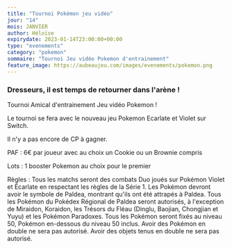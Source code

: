 ```yaml
---
title: "Tournoi Pokémon jeu vidéo"
jour: "14"
mois: JANVIER
author: Héloïse
expirydate: 2023-01-14T23:00:00+00:00
type: "evenements"
category: "pokemon"
sommaire: "Tournoi Jeu vidéo Pokemon d'entrainement"
feature_image: https://aubeaujeu.com/images/evenements/pokemon.png
---
```

### Dresseurs, il est temps de retourner dans l'arène !

Tournoi Amical d'entrainement Jeu vidéo Pokemon !

Le tournoi se fera avec le nouveau jeu Pokemon Ecarlate et Violet sur Switch.

Il n'y a pas encore de CP à gagner.

PAF : 6€ par joueur avec au choix un Cookie ou un Brownie compris

Lots : 1 booster Pokemon au choix pour le premier

Règles :
Tous les matchs seront des combats Duo joués sur Pokémon Violet et Écarlate en respectant les règles de la Série 1.
Les Pokémon devront avoir le symbole de Paldea, montrant qu'ils ont été attrapés à Paldea.
Tous les Pokémon du Pokédex Régional de Paldea seront autorisés, à l'exception de Miraidon, Koraidon, les Trésors du Fléau (Dinglu, Baojian, Chongjian et Yuyu) et les Pokémon Paradoxes.
Tous les Pokémon seront fixés au niveau 50, Pokémon en-dessous du niveau 50 inclus.
Avoir des Pokémon en double ne sera pas autorisé.
Avoir des objets tenus en double ne sera pas autorisé.
